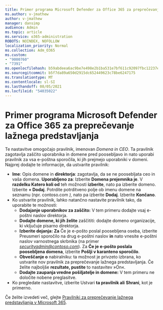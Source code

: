```yaml
---
title: Primer programa Microsoft Defender za Office 365 za preprečevanje lažnega predstavljanja
ms.author: v-jmathew
author: v-jmathew
manager: dansimp
audience: Admin
ms.topic: article
ms.service: o365-administration
ROBOTS: NOINDEX, NOFOLLOW
localization_priority: Normal
ms.collection: Adm_O365
ms.custom:
- "9000760"
- "7391"
ms.openlocfilehash: b59abdeea6ac9be7e498e2b1ba531e7bf611c92097fbc12237e78364dae84f35
ms.sourcegitcommit: b5f7da89a650d2915dc652449623c78be6247175
ms.translationtype: MT
ms.contentlocale: sl-SI
ms.lasthandoff: 08/05/2021
ms.locfileid: "54035022"
---
```

# <a name="example-microsoft-defender-for-office-365-anti-phishing-policy"></a>Primer programa Microsoft Defender za Office 365 za preprečevanje lažnega predstavljanja

Te nastavitve omogočajo pravilnik, imenovan *Domena in CEO*. Ta pravilnik zagotavlja zaščito uporabnika in domene pred poosebljavo in nato uporabi pravilnik za vsa e-poštna sporočila, ki jih prejmejo uporabniki v domeni. Najprej dodajte te informacije, da ustvarite pravilnik:

- **Ime**: Opis domene in **direktorja**: zagotavlja, da se ne poosebljata ceo in vaša domena.
  **Uporabljeno za**: Izberite **Domena prejemnika je**. V **razdelku Katero koli od** teh možnosti **izberite**, nato pa izberite domeno. Izberite **+ Dodaj**. Potrdite potrditveno polje ob imenu domene na seznamu (npr. contoso.com *),* nato pa izberite **Dodaj**. Izberite **Končano**.
- Ko ustvarite pravilnik, lahko natančno nastavite pravilnik tako, da uporabite te možnosti:
  - **Dodajanje uporabnikov za zaščito:** V tem primeru dodajte vsaj e-poštni naslov direktorja.
  - **Dodajte domene, ki jih želite** zaščititi: dodajte domeno organizacije, ki vključuje pisarno direktorja.
  - **Izberite dejanja:** **Za** Če je e-pošto poslal poosebljena oseba, izberite Preusmeri sporočilo na drug e-poštni naslov **in** nato vnesite e-poštni naslov varnostnega skrbnika (na primer *securityadmin@contoso.com*). Za **Če je e-pošto poslala poosebljena domena**, izberite **Pošlji v karanteno sporočilo**.
  - **Obveščanje o** nabiralniku: ta možnost je privzeto izbrana, ko ustvarite nov pravilnik za preprečevanje lažnega predstavljanja. Če želite najboljše **rezultate, pustite** to nastavitev »On«.
  - **Dodajte zaupanja vredne pošiljatelje in domene:** V tem primeru ne določite nobene preglasitve.
- Ko pregledate nastavitve, izberite Ustvari **ta pravilnik ali** **Shrani**, kot je primerno.

Če želite izvedeti več, glejte [Pravilniki za preprečevanje lažnega predstavljanja v Microsoft 365](https://go.microsoft.com/fwlink/?linkid=2092235).
